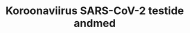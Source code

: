 ---
title: Koroonaviirus SARS-CoV-2 testide andmed
title_en: Data of Coronavirus SARS-CoV-2 test
notes: "Andmestiku täpne kirjeldus leitav andmete juurest.\r\n\r\nAndmeid väljastatakse tervise infosüsteemi andmekogu andmete põhjal kord päevas. Päeva andmestik on tehtud hommiku kella 7:00 seisuga eelneva 24 h jooksul laekunud testide tulemustega. \r\n\r\nAndmeteavaldamine toimub orienteeruvalt lõuna ajal."
notes_en: "A detailed description of the data can be found on the data website.\r\n\r\nThe data is issued once a day on the basis of the data in the health information system database. Daily data is based on test results obtained during the last 24 hours from seven o'clock in the morning.\r\n\r\nThe data will be published around noon."
category: 
  - Tervis
category_en: 
  - Health
resources:
  - name: 'Andmestruktuuride kirjeldused'
    url: 'https://www.terviseamet.ee/et/koroonaviirus/avaandmed'
    format: 'HTML'
    interactive: 'False'
  - name: 'Testide avaandmed'
    url: 'https://opendata.digilugu.ee/opendata_covid19_test_results.json'
    format: 'JSON'
    interactive: 'True'
  - name: 'Testide avaandmed'
    url: 'https://www.terviseamet.ee/et/koroonaviirus/avaandmed'
    format: 'CSV'
    interactive: 'False'
  - name: 'Keskmise vanuse avaandmed'
    url: 'https://opendata.digilugu.ee/opendata_covid19_avg_age_by_result.json'
    format: 'JSON'
    interactive: 'True'
  - name: 'Keskmise vanuse avaandmed'
    url: ' https://opendata.digilugu.ee/opendata_covid19_avg_age_by_result.csv'
    format: 'CSV'
    interactive: 'False'
  - name: 'Asukohapõhise statistika avaandmed'
    url: 'https://opendata.digilugu.ee/opendata_covid19_test_location.json'
    format: 'JSON'
    interactive: 'True'
  - name: 'Asukohapõhise statistika avaandmed'
    url: '  https://opendata.digilugu.ee/opendata_covid19_test_location.csv'
    format: 'CSV'
    interactive: 'False'
license: 'https://creativecommons.org/licenses/by-sa/3.0/ee/legalcode'
update_freq: 'http://purl.org/linked-data/sdmx/2009/code#freq-D'
organization: Tervise ja Heaolu Infosüsteemide Keskus
maintainer_name: Priit Raspel
maintainer_email: info@tehik.ee
maintainer_phone: ''
date_issued: '01/04/2020'
date_modified: 2020/07/26
---